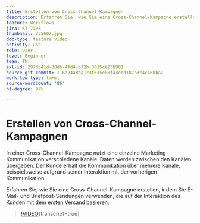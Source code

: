 ```yaml
---
title: Erstellen von Cross-Channel-Kampagnen
description: Erfahren Sie, wie Sie eine Cross-Channel-Kampagne erstellen, indem Sie E-Mail- und Briefpost-Sendungen verwenden, die auf der Interaktion des Kunden mit dem ersten Versand basieren.
feature: Workflows
jira: KT-7798
thumbnail: 335607.jpg
doc-type: feature video
activity: use
role: User
level: Beginner
team: TM
exl-id: 297db41d-38d6-4fd4-b72b-0615ce23b981
source-git-commit: 116a24a8aa123f615e08fa4ebd187b3c4c460ba2
workflow-type: tm+mt
source-wordcount: '86'
ht-degree: 97%

---
```


# Erstellen von Cross-Channel-Kampagnen

In einer Cross-Channel-Kampagne nutzt eine einzelne Marketing-Kommunikation verschiedene Kanäle. Daten werden zwischen den Kanälen übergeben. Der Kunde erhält die Kommunikation über mehrere Kanäle, beispielsweise aufgrund seiner Interaktion mit der vorherigen Kommunikation.

Erfahren Sie, wie Sie eine Cross-Channel-Kampagne erstellen, indem Sie E-Mail- und Briefpost-Sendungen verwenden, die auf der Interaktion des Kunden mit dem ersten Versand basieren.

>[!VIDEO](https://video.tv.adobe.com/v/335607?quality=12&learn=on){transcript=true}
